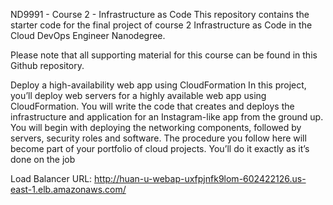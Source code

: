 ND9991 - Course 2 - Infrastructure as Code
This repository contains the starter code for the final project of course 2 Infrastructure as Code in the Cloud DevOps Engineer Nanodegree.

Please note that all supporting material for this course can be found in this Github repository.

Deploy a high-availability web app using CloudFormation
In this project, you’ll deploy web servers for a highly available web app using CloudFormation. You will write the code that creates and deploys the infrastructure and application for an Instagram-like app from the ground up. You will begin with deploying the networking components, followed by servers, security roles and software. The procedure you follow here will become part of your portfolio of cloud projects. You’ll do it exactly as it’s done on the job

Load Balancer URL: http://huan-u-webap-uxfpjnfk9lom-602422126.us-east-1.elb.amazonaws.com/
